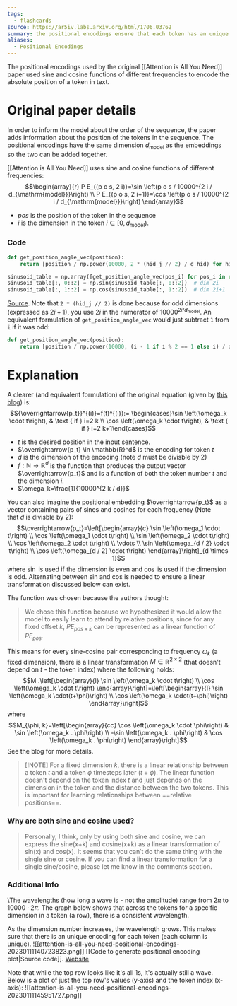 ```yaml
---
tags:
  - flashcards
source: https://ar5iv.labs.arxiv.org/html/1706.03762
summary: the positional encodings ensure that each token has an unique value and the model can learn to attend to relative positions.
aliases:
  - Positional Encodings
---
```

The positional encodings used by the original [[Attention is All You Need]] paper used sine and cosine functions of different frequencies to encode the absolute position of a token in text. 

# Original paper details
In order to inform the model about the order of the sequence, the paper adds information about the position of the tokens in the sequence. The positional encodings have the same dimension $d_{\text{model}}$ as the embeddings so the two can be added together. 

[[Attention is All You Need]] uses sine and cosine functions of different frequencies:
$$\begin{array}{r}
P E_{(p o s, 2 i)}=\sin \left(p o s / 10000^{2 i / d_{\mathrm{model}}}\right) \\
P E_{(p o s, 2 i+1)}=\cos \left(p o s / 10000^{2 i / d_{\mathrm{model}}}\right)
\end{array}$$
- $pos$ is the position of the token in the sequence
- $i$ is the dimension in the token $i \in [0, d_{\text{model}})$.

### Code
```python
def get_position_angle_vec(position):
    return [position / np.power(10000, 2 * (hid_j // 2) / d_hid) for hid_j in range(d_hid)]

sinusoid_table = np.array([get_position_angle_vec(pos_i) for pos_i in range(n_position)])
sinusoid_table[:, 0::2] = np.sin(sinusoid_table[:, 0::2])  # dim 2i
sinusoid_table[:, 1::2] = np.cos(sinusoid_table[:, 1::2])  # dim 2i+1
````
[Source](https://github.com/jadore801120/attention-is-all-you-need-pytorch/blob/ecfe240e66071c8179f19e32e193d1fabd16ee08/transformer/Models.py#L35). Note that `2 * (hid_j // 2)` is done because for odd dimensions (expressed as $2i + 1$), you use $2i$ in the numerator of $10000^{2 i / d_{\mathrm{model}}}$. An equivalent formulation of `get_position_angle_vec` would just subtract `1` from `i` if it was odd:
```python
def get_position_angle_vec(position):
    return [position / np.power(10000, (i - 1 if i % 2 == 1 else i) / dimensions) for i in range(dimensions)]
```


# Explanation
A clearer (and equivalent formulation) of the original equation (given by [this blog](https://kazemnejad.com/blog/transformer_architecture_positional_encoding/)) is:
$${\overrightarrow{p_t}}^{(i)}=f(t)^{(i)}:= \begin{cases}\sin \left(\omega_k \cdot t\right), & \text { if } i=2 k \\ \cos \left(\omega_k \cdot t\right), & \text { if } i=2 k+1\end{cases}$$
- $t$ is the desired position in the input sentence.
- $\overrightarrow{p_t} \in \mathbb{R}^d$ is the encoding for token $t$
- $d$ is the dimension of the encoding (note $d$ must be divisble by 2)
- $f: \mathbb{N} \rightarrow \mathbb{R}^d$ is the function that produces the output vector $\overrightarrow{p_t}$ and is a function of both the token number $t$ and the dimension $i$.
- $\omega_k=\frac{1}{10000^{2 k / d}}$

You can also imagine the positional embedding $\overrightarrow{p_t}$ as a vector containing pairs of sines and cosines for each frequency (Note that $d$ is divisble by 2):
$$\overrightarrow{p_t}=\left[\begin{array}{c}
\sin \left(\omega_1 \cdot t\right) \\
\cos \left(\omega_1 \cdot t\right) \\
\sin \left(\omega_2 \cdot t\right) \\
\cos \left(\omega_2 \cdot t\right) \\
\vdots \\
\sin \left(\omega_{d / 2} \cdot t\right) \\
\cos \left(\omega_{d / 2} \cdot t\right)
\end{array}\right]_{d \times 1}$$
where $\sin$ is used if the dimension is even and $\cos$ is used if the dimension is odd. Alternating between sin and cos is needed to ensure a linear transformation discussed below can exist.

The function was chosen because the authors thought:
> We chose this function because we hypothesized it would allow the model to easily learn to attend by relative positions, since for any fixed offset $k$, $P E_{p o s+k}$ can be represented as a linear function of $P E_{p o s}$.

This means for every sine-cosine pair corresponding to frequency $\omega_k$ (a fixed dimension), there is a linear transformation $M \in \mathbb{R}^{2 \times 2}$ (that doesn't depend on $t$ - the token index) where the following holds:
$$M .\left[\begin{array}{l}
\sin \left(\omega_k \cdot t\right) \\
\cos \left(\omega_k \cdot t\right)
\end{array}\right]=\left[\begin{array}{l}
\sin \left(\omega_k \cdot(t+\phi)\right) \\
\cos \left(\omega_k \cdot(t+\phi)\right)
\end{array}\right]$$
where $$M_{\phi, k}=\left[\begin{array}{cc}
\cos \left(\omega_k \cdot \phi\right) & \sin \left(\omega_k . \phi\right) \\
-\sin \left(\omega_k . \phi\right) & \cos \left(\omega_k . \phi\right)
\end{array}\right]$$See the blog for more details. 

> [!NOTE] For a fixed dimension $k$, there is a linear relationship between a token $t$ and a token $\phi$ timesteps later ($t + \phi$).
> The linear function doesn't depend on the token index $t$ and just depends on the dimension in the token and the distance between the two tokens. This is important for learning relationships between ==relative positions==.
<!--SR:!2023-12-06,221,290-->

### Why are both sine and cosine used?
> Personally, I think, only by using both sine and cosine, we can express the sine(x+k) and cosine(x+k) as a linear transformation of sin(x) and cos(x). It seems that you can’t do the same thing with the single sine or cosine. If you can find a linear transformation for a single sine/cosine, please let me know in the comments section.

### Additional Info
\The wavelengths (how long a wave is - not the amplitude) range from $2\pi$ to $10000 \cdot 2 \pi$. The graph below shows that across the tokens for a specific dimension in a token (a row), there is a consistent wavelength.

As the dimension number increases, the wavelength grows. This makes sure that there is an unique encoding for each token (each column is unique).
![[attention-is-all-you-need-positional-encodings-20230111140723823.png]]
[[Code to generate positional encoding plot|Source code]]. [Website](https://dsalaj.com/2021/03/02/all-about-positional-encoding.html)

Note that while the top row looks like it's all 1s, it's actually still a wave. Below is a plot of just the top row's values (y-axis) and the token index (x-axis):
![[attention-is-all-you-need-positional-encodings-20230111145951727.png]]

